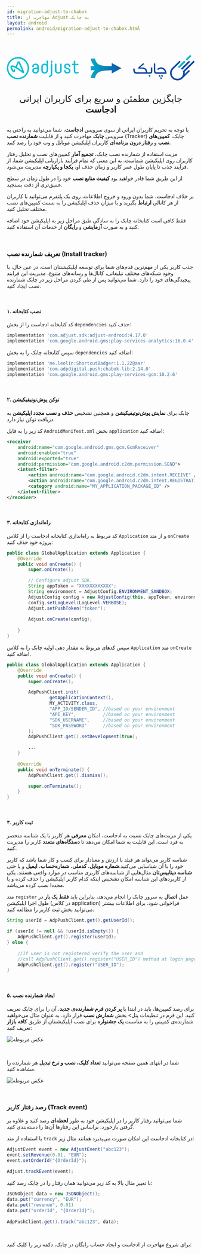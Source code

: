 ```yaml
---  
id: migration-adjust-to-chabok  
title: مهاجرت از Adjust به چابک  
layout: android  
permalink: android/migration-adjust-to-chabok.html  
---  
```

  
<Br>  
<Br>  
  
<div align="center">   
<?xml version="1.0" encoding="UTF-8"?>  
<svg width="675px" height="92px" viewBox="0 0 675 92" version="1.1" xmlns="http://www.w3.org/2000/svg" xmlns:xlink="http://www.w3.org/1999/xlink">  
    <defs>  
        <linearGradient x1="-21.4688263%" y1="50%" x2="119.195607%" y2="50%" id="linearGradient-1">  
            <stop stop-color="#00BED7" offset="0%"></stop>  
            <stop stop-color="#0D47A1" offset="100%"></stop>  
        </linearGradient>  
    </defs>  
    <g id="Symbols" stroke="none" stroke-width="1" fill="none" fill-rule="evenodd">  
        <g id="Logos" transform="translate(-24.000000, -15.000000)">  
            <g id="migration" transform="translate(24.000000, 15.000000)">  
                <g id="adjust" transform="translate(0.000000, 8.000000)" fill="#00BED5" fill-rule="nonzero">  
                    <path d="M109.642857,47.3571429 C109.642857,52.3571429 106.285714,54.7142857 103.071429,54.7142857 C99,54.7142857 96.5,51.6428571 96.5,48.8571429 C96.5,46 98,44.4285714 101.214286,43.6428571 L108,42.0714286 C108.714286,41.8571429 109.285714,41.7857143 109.642857,41.5714286 L109.642857,47.3571429 Z M114.928571,47.5714286 L114.928571,34.5714286 C114.928571,28.0714286 110,23.3571429 103.071429,23.3571429 C96.5,23.3571429 91.2142857,28.2142857 91.2142857,34.2857143 L91.2142857,34.7142857 C91.2142857,36.0714286 92.1428571,36.9285714 93.8571429,36.9285714 C95.5,36.9285714 96.5,36.0714286 96.5,34.7142857 L96.5,34.4285714 C96.5,30.8571429 99.4285714,28.1428571 103.071429,28.1428571 C106.928571,28.1428571 109.642857,30.8571429 109.642857,34.7142857 L109.642857,36.2857143 C109.642857,36.7857143 108.928571,37.2142857 107.857143,37.4285714 L99.8571429,39.2142857 C94,40.5714286 91.1428571,43.7142857 91.1428571,48.8571429 C91.1428571,54.7142857 96.3571429,59.4285714 103,59.4285714 C110.071429,59.4285714 114.928571,54.5714286 114.928571,47.5714286 Z M142.571429,47.5 C142.571429,52 139.928571,54.8571429 135.857143,54.8571429 C131.785714,54.8571429 129.142857,52 129.142857,47.5 L129.142857,35.5 C129.142857,31 131.785714,28.1428571 135.857143,28.1428571 C139.928571,28.1428571 142.571429,31 142.571429,35.5 L142.571429,47.5 Z M147.785714,47.7857143 L147.785714,15 C147.785714,13.6428571 146.857143,12.7857143 145.142857,12.7857143 C143.5,12.7857143 142.5,13.6428571 142.5,15 L142.5,26.2142857 C140.714286,24.5714286 138,23.5 135.142857,23.5 C129.5,23.5 123.714286,27.5 123.714286,35.2142857 L123.714286,47.7857143 C123.714286,55.8571429 129.928571,59.5 135.642857,59.5 C141.357143,59.5 147.785714,55.8571429 147.785714,47.7857143 Z M158,58.5714286 C158,62.8571429 155.785714,66.2142857 152.214286,67.7142857 C151.142857,68.1428571 150.357143,69.2857143 150.928571,70.9285714 C151.357143,72 152.214286,72.5714286 153.214286,72.5714286 C153.5,72.5714286 153.928571,72.5 154.285714,72.3571429 C159.857143,70.3571429 163.214286,65.3571429 163.214286,58.7142857 L163.214286,25.4285714 C163.214286,24.0714286 162.285714,23.2142857 160.571429,23.2142857 C158.857143,23.2142857 157.928571,24.0714286 157.928571,25.4285714 L157.928571,58.5714286 L158,58.5714286 Z M163.5,18.2142857 L163.5,15.5714286 C163.5,14 162.428571,12.8571429 160.785714,12.8571429 C159.142857,12.8571429 158.071429,13.9285714 158.071429,15.5714286 L158.071429,18.2142857 C158.071429,19.7857143 159.214286,20.9285714 160.785714,20.9285714 C162.357143,20.8571429 163.5,19.7857143 163.5,18.2142857 Z M196.785714,47.8571429 L196.785714,25.5714286 C196.785714,24.2142857 195.857143,23.3571429 194.142857,23.3571429 C192.5,23.3571429 191.5,24.2142857 191.5,25.5714286 L191.5,47.5714286 C191.5,52.0714286 188.857143,54.9285714 184.785714,54.9285714 C180.714286,54.9285714 178.071429,52.0714286 178.071429,47.5714286 L178.071429,25.5714286 C178.071429,24.2142857 177.142857,23.3571429 175.428571,23.3571429 C173.785714,23.3571429 172.785714,24.2142857 172.785714,25.5714286 L172.785714,47.8571429 C172.785714,55.9285714 179,59.5714286 184.714286,59.5714286 C190.5,59.6428571 196.785714,55.9285714 196.785714,47.8571429 Z M210.928571,32.7857143 C210.928571,29.9285714 213.357143,27.9285714 216.785714,27.9285714 C220.357143,27.9285714 223.071429,30.2142857 223.071429,33.2857143 L223.071429,33.5 C223.071429,34.8571429 224,35.7142857 225.714286,35.7142857 C227.357143,35.7142857 228.357143,34.8571429 228.357143,33.5 L228.357143,33.0714286 C228.357143,27.6428571 223.357143,23.3571429 216.857143,23.3571429 C210.571429,23.3571429 205.714286,27.4285714 205.714286,32.9285714 C205.714286,38.1428571 209.071429,41.6428571 216,43.2857143 C221.214286,44.5714286 223.428571,46.5 223.428571,49.7142857 C223.428571,52.7857143 221.142857,54.7142857 217.357143,54.7142857 C213.928571,54.7142857 210.928571,52.2857143 210.928571,49.5 L210.928571,49.2857143 C210.928571,47.9285714 210,47.0714286 208.285714,47.0714286 C206.642857,47.0714286 205.642857,47.9285714 205.642857,49.2857143 L205.642857,49.5 C205.642857,55.0714286 210.785714,59.3571429 217.285714,59.3571429 C224.071429,59.3571429 228.571429,55.5 228.571429,49.7142857 C228.571429,44.0714286 225.214286,40.5714286 217.571429,38.7142857 C213,37.5 210.928571,35.6428571 210.928571,32.7857143 Z M245.714286,49.7857143 L245.714286,29 L255.142857,29 C256.428571,29 257.142857,28.1428571 257.142857,26.7142857 C257.142857,24.9285714 256.071429,24.4285714 255.142857,24.4285714 L245.714286,24.4285714 L245.714286,15.2142857 C245.714286,13.8571429 244.785714,13 243.071429,13 C241.428571,13 240.428571,13.8571429 240.428571,15.2142857 L240.428571,24.2857143 L235.785714,24.2857143 C234.5,24.2857143 233.785714,25.1428571 233.785714,26.5714286 C233.785714,28.0714286 234.5,28.8571429 235.785714,28.8571429 L240.428571,28.8571429 L240.428571,49.8571429 C240.428571,55.5 244.642857,59.5 250.714286,59.5 C253,59.5 255.214286,58.8571429 256.928571,57.7142857 C258.071429,56.8571429 258.285714,55.5 257.428571,54.3571429 C256.714286,53.4285714 255.928571,53.2142857 255.571429,53.2142857 C255.142857,53.2142857 254.714286,53.4285714 254.214286,53.7142857 C253.285714,54.4285714 252,54.8571429 250.785714,54.8571429 C247,55 245.714286,52.2857143 245.714286,49.7857143 Z" id="Shape"></path>  
                    <path d="M54.9285714,49.1428571 L52.0714286,47.1428571 C46.4285714,43.0714286 41.2857143,39.5714286 36.7857143,36.8571429 L35.7142857,36.2142857 L42.2857143,21.3571429 L54.9285714,49.1428571 Z M58.7857143,59.0714286 L63.0714286,54.7857143 L45.7857143,15.7857143 L39.2857143,15.7857143 L31.4285714,33.8571429 L30.5,33.4285714 C25.7857143,31.1428571 22.2142857,30 19.5,30 C16.0714286,30 14.3571429,31.8571429 13.7142857,33.0714286 C11.8571429,36.5 12.8571429,41.3571429 17.0714286,47.7142857 C18.6428571,50.1428571 20.2142857,52.3571429 21.5,53.7857143 L27.7857143,53.7857143 L30.2857143,47.9285714 L27.5714286,41.8571429 L24.4285714,48.7857143 L23.3571429,47.4285714 C22.6428571,46.5 22,45.5714286 21.3571429,44.5714286 C17.9285714,39.3571429 17.3571429,36.5714286 18.2142857,35.6428571 C18.9285714,34.7142857 23.2142857,35.9285714 27.9285714,38.2857143 C30.5714286,39.4285714 33.1428571,40.9285714 35.7857143,42.7142857 C37.6428571,43.8571429 39.6428571,45.1428571 41.7857143,46.5714286 C49.5,51.6428571 56.2857143,57 58.7857143,59.0714286 Z M74.6428571,40 C74.6428571,59.2142857 59.1428571,74.7142857 39.9285714,74.7142857 C20.7142857,74.7142857 5.21428571,59.0714286 5.21428571,40 C5.21428571,20.9285714 20.7857143,5.35714286 39.9285714,5.35714286 C59,5.35714286 74.6428571,20.8571429 74.6428571,40 Z M79.7857143,40 C79.7857143,18.0714286 62,0.142857143 39.9285714,0.142857143 C17.8571429,0.142857143 0.142857143,18 0.142857143,40 C0.142857143,62 17.9285714,79.8571429 40,79.8571429 C62.0714286,79.8571429 79.7857143,61.9285714 79.7857143,40 Z" id="Shape"></path>  
                </g>  
                <g id="Chabok-Logo" transform="translate(454.000000, 0.000000)" fill-rule="nonzero">  
                    <g id="ChabokLogo" transform="translate(132.000000, 0.000000)">  
                        <g id="Chabok-Logo-Blue-01-Copy-5">  
                            <g id="Group" transform="translate(0.253053, 0.000000)">  
                                <path d="M47.184247,66.1564728 C47.5665183,62.9718676 46.0915559,59.0547168 46.0882119,59.0555464 L50.601023,54.616067 L84.588445,21.1673456 L88.7115282,25.2891266 L52.5889681,60.8422872 L52.586143,60.8450669 C52.8785378,62.407798 53.0481107,64.014439 53.0481107,65.661677 C53.0481107,67.0195669 52.9918806,67.9977055 52.7911625,69.3000191 L67.6742363,54.616067 L71.65183,58.2188431 L46.1250103,83.3714826 C41.2785054,88.6396315 34.3002075,91.9460146 26.5449635,91.9460146 C11.9092716,91.9460146 0.0434889131,80.1779113 0.0434889131,65.6608474 C0.0434889131,57.2646574 4.0177065,49.7933593 10.1973138,44.9814351 L34.0292382,21.4103888 L38.1389404,25.5454418 C38.1389404,25.5454418 16.3928112,47.1779487 12.730543,50.4519816 C8.53553554,54.202147 5.89776567,59.6312183 5.89776567,65.6600178 C5.89776567,76.9528184 15.1617405,86.1386915 26.5449635,86.1386915 C37.7600851,86.1386915 46.9128287,77.2207471 47.1804527,66.1602059 L47.184247,66.1564728 Z M43.4286977,53.8728358 C41.9927272,51.8928215 39.4135001,49.6457085 39.4143364,49.6448789 L43.5850905,45.539688 L68.1078195,21.4161954 L72.2309032,25.5396353 L47.6278867,49.7419303 L43.4286977,53.8728358 Z" id="Combined-Shape" fill="#0D47A1"></path>  
                                <polygon id="Rectangle-path" fill="#00B9CD" transform="translate(66.636142, 10.560148) rotate(45.008103) translate(-66.636142, -10.560148) " points="63.541791 -0.79249579 69.730494 -0.966056737 69.730494 21.9127909 63.541791 22.0863519"></polygon>  
                                <path d="M34.0069574,46.8804113 L38.4854791,42.4591811 L55.4051751,25.7480924 L50.8728287,21.1698341 L31.8757006,39.9289561 L26.5558357,45.1830034 C29.3240723,44.8818952 34.0069574,46.8804113 34.0069574,46.8804113 Z" id="Shape" fill="#00B9CD"></path>  
                            </g>  
                        </g>  
                    </g>  
                    <g id="Layer_1_1_" transform="translate(0.000000, 30.111111)" fill="#0D47A1">  
                        <path d="M63.403746,26.8655691 L63.403746,15.3297531 L68.539076,15.3297531 L68.539076,30.277599 C68.539076,33.5422686 67.3553525,35.6523057 64.8196147,36.9202374 C63.7238324,37.4625455 62.3471441,37.7928952 60.7243482,37.9068309 C60.7243482,37.9068309 21.6779145,37.9068309 11.6532739,37.9068309 C1.62673527,37.9068309 -0.123227234,28.970514 0.00646991515,19.3432712 L5.77446921,19.3432712 C5.77446921,26.8655691 4.27547794,32.4613576 16.374206,32.817592 C28.472934,33.1738265 45.0363931,32.8500541 45.0363931,32.8500541 L45.0363931,31.066082 C44.6593224,22.417158 38.0861855,21.0384732 38.0861855,21.0384732 C32.5895571,19.5725863 29.9601846,19.8742929 23.4323057,19.8742929 C22.7540845,19.8742929 19.9022506,19.8742929 18.5202634,19.9105741 L18.4734459,15.1578949 L35.9053754,0 L39.4631676,3.03855265 C29.3385505,11.3727189 24.276242,15.539802 24.276242,15.539802 C24.276242,15.539802 30.7200201,14.7740782 37.5636009,15.9700841 C41.1622223,16.5989578 43.3923805,17.7701397 45.6807444,19.8820863 C47.3699707,21.7960777 49.793093,25.0009152 49.88483,30.1057408 L49.88483,32.8526002 L55.6775917,32.89461 C63.403746,32.89461 63.403746,32.817592 63.403746,26.8655691 Z" id="Shape"></path>  
                        <path d="M75.468286,33.461335 C74.8280249,32.153303 74.4484237,30.5308342 74.328849,28.6461224 L74.328849,1.07751811 L79.1513468,1.07751811 L79.152612,23.5180563 C79.152612,30.4252818 79.5965793,32.9715313 88.2991081,32.9588011 C105.391127,32.967288 113.937137,32.9715313 113.937137,32.9715313 C113.937137,32.9715313 113.957677,31.3944256 113.279456,29.7503153 C112.686012,27.9381659 111.441552,26.1132862 109.601751,24.3539673 C107.208364,21.9759587 103.618821,20.1905428 99.3898401,20.1905428 C95.1608582,20.1905428 91.9050273,21.9829604 89.2832468,24.8669959 L86.0382873,21.3886134 C86.645017,20.7285506 87.2441544,20.1315024 87.8369652,19.5949229 C90.0500415,17.411687 93.281715,15.969351 97.4459425,15.3073786 C101.737336,14.9229254 105.815521,15.7459353 109.664679,17.7885021 C119.946816,23.6367736 119.946816,38.0308541 119.946816,38.0308541 L83.1609088,38.0308541 C79.378813,38.0276715 76.9373435,36.5872451 75.468286,33.461335 Z" id="Shape"></path>  
                        <path d="M91.6135494,43.1007247 L91.6135494,43.4834307 C91.6135494,46.6699213 94.1960191,49.2530823 97.3816566,49.2530823 L97.3816566,43.1886388 L91.6135494,43.1007247 Z M55.4773293,43.1007249 L55.4773293,43.4834309 C55.4773293,46.6699215 58.059799,49.2530824 61.2454365,49.2530824 L61.2454365,43.1886389 L55.4773293,43.1007249 Z M96.4390499,51.1577428 L96.4390499,51.5412723 C96.4390499,54.7286566 99.0222441,57.3125424 102.208775,57.3125424 L102.208775,51.1577428 L96.4390499,51.1577428 Z M100.344598,43.0134801 L100.344598,43.3945675 C100.344598,46.581952 102.927792,49.1658377 106.114324,49.1658377 L106.114324,43.1013942 L100.344598,43.0134801 Z" id="Shape"></path>  
                    </g>  
                </g>  
                <path d="M377.16579,66.4696681 L410.81614,48.2657309 L377.16579,30.0617938 L377.16579,41.2281938 L376.41579,41.2281938 L359.205132,41.2261896 C348.122062,40.4143099 339.567157,38.9384392 333.527827,36.7889225 C324.98312,33.7476926 319.172465,26.1176553 316.087773,13.9916324 L301.524032,13.9916269 C304.25042,25.6497382 308.882926,34.2822907 315.405745,39.910349 L316.933104,41.2281938 L301.75,41.2281938 L301.75,55.0253326 L315.813193,55.0253326 L317.947955,55.0253326 L316.282284,56.3605283 C309.295981,61.9607233 304.370961,70.8347705 301.524032,83.0083731 L316.087771,83.0083731 C319.172465,70.8823447 324.98312,63.2523074 333.527827,60.2110775 C341.920409,57.2239919 355.185777,55.5345277 373.350617,55.1262308 L373.350617,55.0253326 L377.16579,55.0253326 L377.16579,66.4696681 Z" id="Combined-Shape" stroke-opacity="0.232591712" stroke="#000000" stroke-width="1.5" fill="url(#linearGradient-1)"></path>  
            </g>  
        </g>  
    </g>  
</svg></div>  
  
<Br/>  
  
<Br/>  
  
<div align="center"> <font size="5"> جایگزین مطمئن و سریع برای کاربران ایرانی <strong>ادجاست</strong>
 </font> </div>  
   
<Br>  
   
با توجه به تحریم کاربران ایرانی از سوی سرویس **ادجاست**، شما می‌توانید به راحتی به سرویس **چابک** مهاجرت کنید و از قابلیت **شمارنده نصب** (Tracker) چابک، **کمپین‌های نصب** و **رفتار درون برنامه‌ای** کاربران اپلیکیشن موبایل و وب خود را رصد کنید.

مزیت استفاده از شمارنده نصب چابک، **تجمیع آمار** کمپین‌های نصب و تحلیل رفتار کاربران روی اپلیکیشن شماست. به این معنی که تمام فرآیند بازاریابی اپلیکیشن شما، از فرآیند جذب تا پایان طول عمر کاربر و زمان حذف او، **یکجا و پکپارچه** مدیریت می‌شود.

از این طریق شما قادر خواهید بود **کیفیت منابع نصب** خود را در طول زمان  در سطح عمیق‌تری از دقت بسنجید.

بر خلاف ادجاست، شما بدون ورود و خروج اطلاعات، روی یک پلتفرم می‌توانید با کاربران از هر کانالی **ارتباط** بگیرید و یا میزان حذف‌ اپلیکیشن را به نسبت کمپین‌های نصب مختلف تحلیل کنید.

 فقط کافی‌ است کتابخانه چابک را به سادگی طبق مراحل زیر به اپلیکیشن خود اضافه کنید و به صورت **آزمایشی** و **رایگان** از خدمات آن استفاده کنید.  
  
<Br>  
  
### تعریف شمارنده نصب (Install tracker)   

جذب کاربر یکی از مهم‌ترین قدم‌های شما برای توسعه اپلیکیشنتان است. در عین حال، با وجود شبکه‌های مختلف تبلیغاتی، کانال‌ها و رسانه‌های متنوع، مدیریت این فرایند پیچیدگی‌های خود را دارد. شما می‌توانید پس از طی کردن مراحل زیر در چابک شمارنده نصب ایجاد کنید.

<Br>  
  
#### ۱. نصب کتابخانه   

کد کتابخانه ادجاست را از بخش `dependencies` حذف کنید:  
  
```javascript 
implementation 'com.adjust.sdk:adjust-android:4.17.0'
implementation 'com.google.android.gms:play-services-analytics:16.0.4'
```  
  
سپس کتابخانه چابک را به بخش `dependencies` اضافه کنید:  
  
```javascript  
implementation 'me.leolin:ShortcutBadger:1.1.22@aar' 
implementation 'com.adpdigital.push:chabok-lib:2.14.0'  
implementation 'com.google.android.gms:play-services-gcm:10.2.6'  
```  

<Br>  
  
#### ۲. توکن پوش‌نوتیفیکیشن

 چابک برای **نمایش پوش‌نوتیفیکیشن** و همچنین تشخیص **حذف و نصب مجدد اپلیکیشن** به دریافت توکن نیاز دارد.
 
کد زیر را به فایل `AndroidManifest.xml` بخش `application` اضافه کنید:  
  
```xml  
<receiver
    android:name="com.google.android.gms.gcm.GcmReceiver"
    android:enabled="true"
    android:exported="true"
    android:permission="com.google.android.c2dm.permission.SEND">
    <intent-filter>
        <action android:name="com.google.android.c2dm.intent.RECEIVE" />
        <action android:name="com.google.android.c2dm.intent.REGISTRATION" />
        <category android:name="MY_APPLICATION_PACKAGE_ID" />
    </intent-filter>
</receiver>
```  
  <Br>  
  
#### ۳. راه‌اندازی کتابخانه  

 کد مربوط به راه‌اندازی کتابخانه ادجاست را از کلاس `Application` و از متد `onCreate` پروژه خود حذف کنید:  

```java  
public class GlobalApplication extends Application {
    @Override
    public void onCreate() {
        super.onCreate();

        // Configure adjust SDK.
        String appToken = "XXXXXXXXXXXX";
        String environment = AdjustConfig.ENVIRONMENT_SANDBOX;
        AdjustConfig config = new AdjustConfig(this, appToken, environment);
        config.setLogLevel(LogLevel.VERBOSE);
        Adjust.setPushToken("token");
        
        Adjust.onCreate(config);
        
    }
}
```  
سپس کدهای مربوط به مقدار دهی اولیه چابک را به کلاس `Application` متد `onCreate` اضافه کنید.  
  
```java  
public class GlobalApplication extends Application {    
    @Override
    public void onCreate() {
        super.onCreate();

        AdpPushClient.init(
                getApplicationContext(),
                MY_ACTIVITY.class,
                "APP_ID/SENDER_ID", //based on your environment
                "API_KEY",          //based on your environment
                "SDK_USERNAME",     //based on your environment
                "SDK_PASSWORD"      //based on your environment
        );
        AdpPushClient.get().setDevelopment(true);

		...
    }
    
    @Override
    public void onTerminate() {
        AdpPushClient.get().dismiss();

        super.onTerminate();
    }
}
```  
   
<Br>  
 
#### ۴. ثبت کاربر  

یکی از مزیت‌های چابک نسبت به ادجاست، امکان **معرفی** هر کاربر با یک شناسه منحصر به فرد است. این قابلیت به شما امکان می‌دهد تا **دستگاه‌های متعدد** کاربر را مدیریت کنید.

 شناسه کاربر می‌تواند هر فیلد با ارزش و معنا‌دار برای کسب و کار شما باشد که کاربر خود را با آن شناسایی می‌کنید.**شماره موبایل**، **کدملی**، **شماره‌حساب**، **ایمیل** و یا حتی **شناسه دیتابیس‌تان** مثال‌هایی از شناسه‌های کاربری مناسب در موارد واقعی هستند. یکی از کاربردهای این شناسه امکان تشخیص اینکه کدام کاربر اپلیکیشن را حذف کرده و یا مجددا نصب کرده می‌باشد.
 
متد `register` عمل **اتصال** به سرور چابک را انجام می‌دهد، بنابراین باید **فقط یک بار** در طول اجرا اپلیکیشن (در کلاس application) فراخوانی شود. برای اطلاعات بیشتر می‌توانید بخش ثبت کاربر را مطالعه کنید.
  
```java  
String userId = AdpPushClient.get().getUserId();

if (userId != null && !userId.isEmpty()) {
	AdpPushClient.get().register(userId);
} else {
	
	//If user is not registered verify the user and
	//call AdpPushClient.get().register("USER_ID") method at login page 
	AdpPushClient.get().register("USER_ID");
}  
```  

<Br>  
   
#### ۵. ایجاد شمارنده نصب  
  
برای رصد کمپین‌ها، باید در ابتدا با **پر کردن فرم شمارنده‌ی جدید**، آن را برای چابک تعریف کنید. این فرم در تنظیمات پنل> بخش **شمارش نصب** قرار دارد. به عنوان مثال می‌خواهید شمارنده‌ی کمپینی را به مناسبت **یک جشنواره** برای نصب اپلیکیشنتان از طریق **کافه بازار** تعریف کنید:

 ![عکس مربوطه](http://uupload.ir/files/0vnk_v5newtracker.png)

<Br>

شما در انتهای همین صفحه می‌توانید **تعداد کلیک، نصب و نرخ تبدیل** هر شمارنده را مشاهده کنید.

 ![عکس مربوطه](http://uupload.ir/files/p51o_trackerlist.png)

<Br>
  
### رصد رفتار کاربر (Track event)   

شما می‌توانید رفتار کاربر را در اپلیکیشن خود به طور **لحظه‌ای** رصد کنید و علاوه بر گرفتن بازخورد، براساس این رفتارها آن‌ها را دسته‌بندی کنید.

با استفاده از متد `track` در کتابخانه ادجاست این امکان صورت می‌پذیرد همانند مثال زیر:  
  
```java  
AdjustEvent event = new AdjustEvent("abc123");  
event.setRevenue(0.01, "EUR");  
event.setOrderId("{OrderId}");  
  
Adjust.trackEvent(event);  
```  

با تغییر مثال بالا به کد زیر می‌توانید همان رفتار را در چابک رصد کنید:  
  
```java  
JSONObject data = new JSONObject();  
data.put("currency", "EUR");  
data.put("revenue", 0.01)  
data.put("orderId", "{OrderId}");  
  
AdpPushClient.get().track("abc123", data);  
```

<Br>  

برای شروع مهاجرت از ادجاست و ایجاد حساب رایگان در چابک، دکمه زیر را کلیک کنید:
